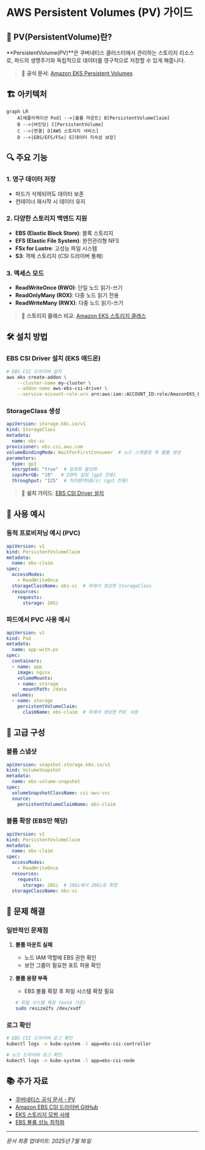 # AWS Persistent Volumes (PV) 가이드

## 📌 PV(PersistentVolume)란?

**PersistentVolume(PV)**은 쿠버네티스 클러스터에서 관리하는 스토리지 리소스로, 파드의 생명주기와 독립적으로 데이터를 영구적으로 저장할 수 있게 해줍니다.

> 📘 **공식 문서**: [Amazon EKS Persistent Volumes](https://docs.aws.amazon.com/eks/latest/userguide/efs-csi.html)

## 🏗 아키텍처

```mermaid
graph LR
    A[애플리케이션 Pod] -->|볼륨 마운트| B[PersistentVolumeClaim]
    B -->|바인딩| C[PersistentVolume]
    C -->|연결| D[AWS 스토리지 서비스]
    D -->|EBS/EFS/FSx| E[데이터 지속성 보장]
```

## 🔍 주요 기능

### 1. 영구 데이터 저장
- 파드가 삭제되어도 데이터 보존
- 컨테이너 재시작 시 데이터 유지

### 2. 다양한 스토리지 백엔드 지원
- **EBS (Elastic Block Store)**: 블록 스토리지
- **EFS (Elastic File System)**: 완전관리형 NFS
- **FSx for Lustre**: 고성능 파일 시스템
- **S3**: 객체 스토리지 (CSI 드라이버 통해)

### 3. 액세스 모드
- **ReadWriteOnce (RWO)**: 단일 노드 읽기-쓰기
- **ReadOnlyMany (ROX)**: 다중 노드 읽기 전용
- **ReadWriteMany (RWX)**: 다중 노드 읽기-쓰기

> 📘 **스토리지 클래스 비교**: [Amazon EKS 스토리지 클래스](https://docs.aws.amazon.com/eks/latest/userguide/storage-classes.html)

## 🛠 설치 방법

### EBS CSI Driver 설치 (EKS 애드온)

```bash
# EBS CSI 드라이버 설치
aws eks create-addon \
    --cluster-name my-cluster \
    --addon-name aws-ebs-csi-driver \
    --service-account-role-arn arn:aws:iam::ACCOUNT_ID:role/AmazonEKS_EBS_CSI_DriverRole
```

### StorageClass 생성

```yaml
apiVersion: storage.k8s.io/v1
kind: StorageClass
metadata:
  name: ebs-sc
provisioner: ebs.csi.aws.com
volumeBindingMode: WaitForFirstConsumer  # 노드 스케줄링 후 볼륨 생성
parameters:
  type: gp3
  encrypted: "true"  # 암호화 활성화
  iopsPerGB: "10"   # IOPS 설정 (gp3 전용)
  throughput: "125"  # 처리량(MiB/s) (gp3 전용)
```

> 📘 **설치 가이드**: [EBS CSI Driver 설치](https://docs.aws.amazon.com/eks/latest/userguide/ebs-csi.html)

## 📝 사용 예시

### 동적 프로비저닝 예시 (PVC)

```yaml
apiVersion: v1
kind: PersistentVolumeClaim
metadata:
  name: ebs-claim
spec:
  accessModes:
    - ReadWriteOnce
  storageClassName: ebs-sc  # 위에서 생성한 StorageClass
  resources:
    requests:
      storage: 10Gi
```

### 파드에서 PVC 사용 예시

```yaml
apiVersion: v1
kind: Pod
metadata:
  name: app-with-pv
spec:
  containers:
  - name: app
    image: nginx
    volumeMounts:
    - name: storage
      mountPath: /data
  volumes:
  - name: storage
    persistentVolumeClaim:
      claimName: ebs-claim  # 위에서 생성한 PVC 사용
```

## 🔄 고급 구성

### 볼륨 스냅샷

```yaml
apiVersion: snapshot.storage.k8s.io/v1
kind: VolumeSnapshot
metadata:
  name: ebs-volume-snapshot
spec:
  volumeSnapshotClassName: csi-aws-vsc
  source:
    persistentVolumeClaimName: ebs-claim
```

### 볼륨 확장 (EBS만 해당)

```yaml
apiVersion: v1
kind: PersistentVolumeClaim
metadata:
  name: ebs-claim
spec:
  accessModes:
    - ReadWriteOnce
  resources:
    requests:
      storage: 20Gi  # 10Gi에서 20Gi로 확장
  storageClassName: ebs-sc
```

## 🚨 문제 해결

### 일반적인 문제점

1. **볼륨 마운트 실패**
   - 노드 IAM 역할에 EBS 권한 확인
   - 보안 그룹이 필요한 포트 허용 확인

2. **볼륨 용량 부족**
   - EBS 볼륨 확장 후 파일 시스템 확장 필요
   ```bash
   # 파일 시스템 확장 (ext4 기준)
   sudo resize2fs /dev/xvdf
   ```

### 로그 확인

```bash
# EBS CSI 드라이버 로그 확인
kubectl logs -n kube-system -l app=ebs-csi-controller

# 노드 드라이버 로그 확인
kubectl logs -n kube-system -l app=ebs-csi-node
```

## 📚 추가 자료

- [쿠버네티스 공식 문서 - PV](https://kubernetes.io/ko/docs/concepts/storage/persistent-volumes/)
- [Amazon EBS CSI 드라이버 GitHub](https://github.com/kubernetes-sigs/aws-ebs-csi-driver)
- [EKS 스토리지 모범 사례](https://aws.github.io/aws-eks-best-practices/storage/)
- [EBS 볼륨 성능 최적화](https://docs.aws.amazon.com/ko_kr/AWSEC2/latest/UserGuide/EBSPerformance.html)

---
*문서 최종 업데이트: 2025년 7월 16일*
